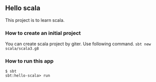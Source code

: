 ## Hello scala

This project is to learn scala.

### How to create an initial project

You can create scala project by giter.
Use following command.
`sbt new scala/scala3.g8`

### How to run this app

```
$ sbt
sbt:hello-scala> run
```
